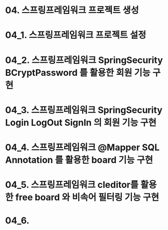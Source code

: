 # 04. 스프링프레임워크 프로젝트 생성

# 04_1. 스프링프레임워크 프로젝트 설정

# 04_2. 스프링프레임워크 SpringSecurity BCryptPassword 를 활용한 회원 기능 구현

# 04_3. 스프링프레임워크 SpringSecurity Login LogOut SignIn 의 회원 기능 구현

# 04_4. 스프링프레임워크 @Mapper SQL Annotation 를 활용한 board 기능 구현

# 04_5. 스프링프레임워크 cleditor를 활용한 free board 와 비속어 필터링 기능 구현

# 04_6. 


